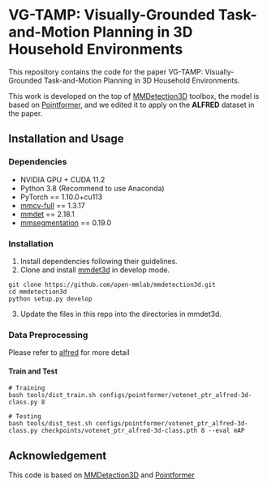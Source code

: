 # VG-TAMP: Visually-Grounded Task-and-Motion Planning in 3D Household Environments

This repository contains the code for the paper VG-TAMP: Visually-Grounded Task-and-Motion Planning in 3D Household Environments.

This work is developed on the top of [MMDetection3D](https://github.com/open-mmlab/mmdetection3d) toolbox, the model is based on [Pointformer](https://github.com/Vladimir2506/Pointformer), and we edited it to apply on the **ALFRED** dataset in the paper. 

## Installation and Usage

### Dependencies

- NVIDIA GPU + CUDA 11.2
- Python 3.8 (Recommend to use Anaconda)
- PyTorch == 1.10.0+cu113
- [mmcv-full](https://github.com/open-mmlab/mmcv) == 1.3.17
- [mmdet](https://github.com/open-mmlab/mmdetection) == 2.18.1
- [mmsegmentation](https://github.com/open-mmlab/mmsegmentation) == 0.19.0

### Installation

1. Install dependencies following their guidelines.
2. Clone and install [mmdet3d](https://github.com/open-mmlab/mmdetection3d) in develop mode.

```
git clone https://github.com/open-mmlab/mmdetection3d.git
cd mmdetection3d
python setup.py develop
```

3. Update the files in this repo into the directories in mmdet3d.

### Data Preprocessing

Please refer to [alfred](./data/alfred/README.md) for more detail

#### Train and Test

```
# Training
bash tools/dist_train.sh configs/pointformer/votenet_ptr_alfred-3d-class.py 8

# Testing 
bash tools/dist_test.sh configs/pointformer/votenet_ptr_alfred-3d-class.py checkpoints/votenet_ptr_alfred-3d-class.pth 8 --eval mAP
```

## Acknowledgement

This code is based on [MMDetection3D](https://github.com/open-mmlab/mmdetection3d) and [Pointformer](https://github.com/Vladimir2506/Pointformer)
